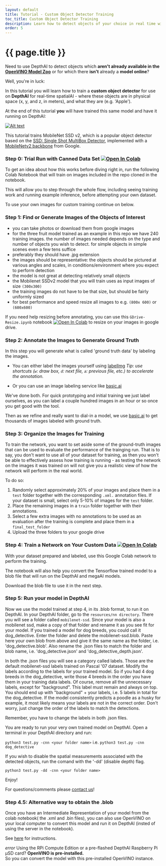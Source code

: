 ```yaml
---
layout: default
title: Tutorial - Custom Object Detector Training
toc_title: Custom Object Detector Training
description: Learn how to detect objects of your choice in real time with DepthAI!
order: 5
---
```


# {{ page.title }}


Need to use DepthAI to detect objects which **aren't already available in the [OpenVINO Model Zoo](https://docs.luxonis.com/tutorials/openvino_model_zoo_pretrained_model/)** or for which there **isn't** already a **model online**?

Well, you're in luck:

In this tutorial you will learn how to train a **custom object detector** for use on **DepthAI** for real-time spatialAI - where these objects are in physical space (x, y, and z, in meters), and what they are (e.g. 'Apple').  

At the end of this tutorial **you** will have trained this same model and have it running on DepthAI:

[![Alt text](https://img.youtube.com/vi/0ToLVHW9oVw/0.jpg)](https://www.youtube.com/watch?v=0ToLVHW9oVw)

This tutorial trains MobileNet SSD v2, which is a popular object detector based on the [SSD: Single Shot MultiBox Detector](https://towardsdatascience.com/review-ssd-single-shot-detector-object-detection-851a94607d11), implemented with a [MobileNetv2 backbone](https://ai.googleblog.com/2018/04/mobilenetv2-next-generation-of-on.html) from Google.

### Step 0: Trial Run with Canned Data Set [![Open In Colab](https://colab.research.google.com/assets/colab-badge.svg)](https://colab.research.google.com/github/luxonis/depthai-ml-training/blob/master/colab-notebooks/Easy_Object_Detection_Demo_Training.ipynb)

To get an idea about how this works before diving right in, run the following Colab Notebook that will train on images included in the repo cloned in the notebook.

This will allow you to step through the whole flow, including seeing training work and running example inference, before attempting your own dataset.

To use your own images for custom training continue on below.

### Step 1: Find or Generate Images of the Objects of Interest

- you can take photos or download them from google images
- for the three fruit model trained as an example in this repo we have 240 training images. the number of images needed depends on the type and number of objects you wish to detect. for simple objects in simple scenes even a few tens suffice
- preferably they should have .jpg extension
- the images should be representative: the objects should be pictured at various angles and scales, in conditions/environment where you expect to perform detection
- the model is not great at detecting relatively small objects
- the Mobilenet SSDv2 model that you will train uses as input images of size `(300x300)` 
- the training images do not have to be that size, but should be fairly uniformly sized
- for best performance and speed resize all images to e.g. `(800x 600)` or `(600x600)`

If you need help resizing before annotating, you can use this `GDrive-Resize.ipynb` notebook [![Open In Colab](https://colab.research.google.com/assets/colab-badge.svg)](https://colab.research.google.com/github/luxonis/depthai-ml-training/blob/master/colab-notebooks/GDrive-Resize.ipynb) to resize on your images in google drive.

### Step 2: Annotate the Images to Generate Ground Truth

In this step you will generate what is called 'ground truth data' by labeling the images.

- You can either label the images yourself using [labelImg](https://github.com/tzutalin/labelImg)
*Tip: use shortcuts (`w`: draw box, `d`: next file, `a`: previous file, etc.) to accelerate the annotation.*

- Or you can use an image labeling service like [basic.ai](https://www.basic.ai/)

We've done both.  For quick prototyping and initial training we just label ourselves, as you can label a couple hundred images in an hour or so once you get good with the tool.

Then as we refine and really want to dial-in a model, we use [basic.ai](https://www.basic.ai/) to get thousands of images labeled with ground truth.


### Step 3: Organize the Images for Training

To train the network, you want to set aside some of the ground-truth images that can be used to evaluate the performance of the trainging run.  That is to say, you don't want to use all of your dataset for training, as then you won't be able to effectively assess how training is running - as testing the network on the images it was trained on will not give you a realistic view of how the network will perform in the real world.

To do so:
1. Randomly select approximately 20% of your images and place them in a `test` folder together with the corresponding `.xml.` annotation files. If your dataset is small, select only 5-10% of images for the `test` folder.
2. Place the remaining images in a `train` folder together with their annotations.
3. Select a few extra images with no annotations to be used as an evaluation after the training is complete and place them in a `final_test_folder`
4. Upload the three folders to your google drive

### Step 4: Train a Network on Your Custom Data [![Open In Colab](https://colab.research.google.com/assets/colab-badge.svg)](https://colab.research.google.com/github/luxonis/depthai-ml-training/blob/master/colab-notebooks/Easy_Object_Detection_With_Custom_Data_Demo_Training.ipynb)

With your dataset prepared and labeled, use this Google Colab network to perform the training.

The notebook will also help you convert the Tensorflow trained model to a blob file that will run on the DepthAI and megaAI models.

Download the blob file to use it in the next step.

### Step 5: Run your model in DepthAI

Now we use the model trained at step 4, in its .blob format, to run it on DepthAI.
In your DepthAI folder, go to the `resources/nn directory`. There you will see a folder called `mobilenet-ssd`. Since your model is also a mobilenet ssd, make a copy of that folder and rename it as you see fit for your model. If you trained a model for dog breeds, you could call it dog_detective.
Enter the folder and delete the mobilenet-ssd.blob. Paste here your own blob from above and give it the same name as the folder, i.e. 'dog_detective.blob'. Also rename the .json files to match the folder and blob name, i.e. 'dog_detective.json' and 'dog_detective_depth.json'.

In both the .json files you will see a category called labels. Those are the default mobilenet-ssd labels trained on Pascal '07 dataset. 
Modify the labels according to the labels for your trained model. So if you had 4 dog breeds in the dog_detective, write those 4 breeds in the order you have them in your training data labels. Of course, remove all the unnecessary labels, except for "background". This label must remain and always on top. You should end up with "background" + your labels, i.e. 5 labels in total for the dog_detective.
If the model consistently predicts a poodle as a husky for example, it most likely means your labels are not in the correct order. Don't worry, just change the order of the labels to match the detections.

Remember, you have to change the labels in both .json files. 

You are ready to run your very own trained model on DepthAI. 
Open a terminal in your DepthAI directory and run:

`python3 test.py -cnn <your folder name>` i.e. 
`python3 test.py -cnn dog_detective`

If you wish to disable the spatial measurements associated with the detected objects, run the comand with the '-dd' (disable depth) flag.

`python3 test.py -dd -cnn <your folder name>`

Enjoy!

For questions/comments please [contact us](https://docs.luxonis.com/support/)!


### Step 4.5: Alternative way to obtain the .blob

Once you have an Intermediate Representation of your model from the colab notebook( the .xml and .bin files), you can also use OpenVINO on your local computer to convert this model and run it on DepthAI (insted of using the server in the notebook).

See [here](https://github.com/luxonis/depthai#conversion-of-existing-trained-models-into-intel-movidius-binary-format) for instructions.

<div class="alert alert-primary" role="alert">
<i class="material-icons">
error
</i>
  Using the RPi Compute Edition or a pre-flashed DepthAI Raspberry Pi µSD card? <strong>OpenVINO is pre-installed.</strong><br/>
  <span class="small">So you can convert the model with this pre-installed OpenVINO instance.</span>
</div>
 

